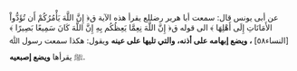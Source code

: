 عن أبى يونس قال: سمعت أبا هرير رضللع يقرأ هذه الآية ق﴿ إِنَّ اللَّهَ يَأْمُرُكُمْ أَن تُؤَدُّواْ الأَمَانَاتِ إِلَى أَهْلِهَا ﴾ الى قوله ق﴿ إِنَّ اللَّهَ نِعِمَّا يَعِظُكُم بِهِ إِنَّ اللَّهَ كَانَ سَمِيعًا بَصِيرًا  ﴾ [النساء٥۸] **، ويضع إبهامه على أذنه، والتي تليها على عينه** ويقول: هكذا سمعت رسول ﷲ ﷺ يقرأها **ويضع إصبعيه**.